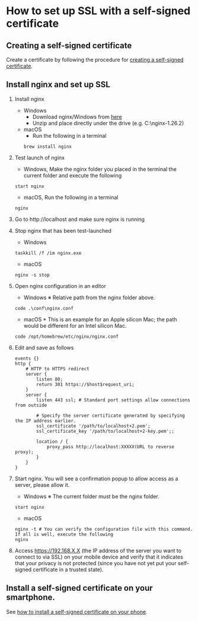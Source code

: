 # How to set up SSL with a self-signed certificate

## Creating a self-signed certificate

Create a certificate by following the procedure for [creating a self-signed certificate](./create_self_signed_cert_ssl.md).

## Install nginx and set up SSL

1. Install nginx
   - Windows
     - Download nginx/Windows from [here](https://nginx.org/en/download.html)
     - Unzip and place directly under the drive (e.g. C:\nginx-1.26.2\)
   - macOS
     - Run the following in a terminal
     ```
     brew install nginx
     ```
1. Test launch of nginx
   - Windows, Make the nginx folder you placed in the terminal the current folder and execute the following
   ```
   start nginx
   ```
   - macOS, Run the following in a terminal
   ```
   nginx
   ```
1. Go to http://localhost and make sure nginx is running
1. Stop nginx that has been test-launched
   - Windows
   ```
   taskkill /f /im nginx.exe
   ```
   - macOS
   ```
   nginx -s stop
   ```
1. Open nginx configuration in an editor
   - Windows ※ Relative path from the nginx folder above.
   ```
   code .\conf\nginx.conf
   ```
   - macOS * This is an example for an Apple silicon Mac; the path would be different for an Intel silicon Mac.
   ```
   code /opt/homebrew/etc/nginx/nginx.conf
   ```
1. Edit and save as follows
   ```
   events {}
   http {
       # HTTP to HTTPS redirect
       server {
           listen 80;
           return 301 https://$host$request_uri;
       }
       server {
           listen 443 ssl; # Standard port settings allow connections from outside

           # Specify the server certificate generated by specifying the IP address earlier.
           ssl_certificate '/path/to/localhost+2.pem';
           ssl_certificate_key '/path/to/localhost+2-key.pem';;

           location / {
               proxy_pass http://localhost:XXXXX(URL to reverse proxy);
           }
       }
   }
   ```

1. Start nginx. You will see a confirmation popup to allow access as a server, please allow it.
   - Windows ※ The current folder must be the nginx folder.
   ```
   start nginx
   ```
   - macOS
   ```
   nginx -t # You can verify the configuration file with this command. If all is well, execute the following
   nginx
   ```
1. Access https://192.168.X.X (the IP address of the server you want to connect to via SSL) on your mobile device and verify that it indicates that your privacy is not protected (since you have not yet put your self-signed certificate in a trusted state).

## Install a self-signed certificate on your smartphone.

See [how to install a self-signed certificate on your phone](./install_signed_cert_ssl_to_smartphone.md).
